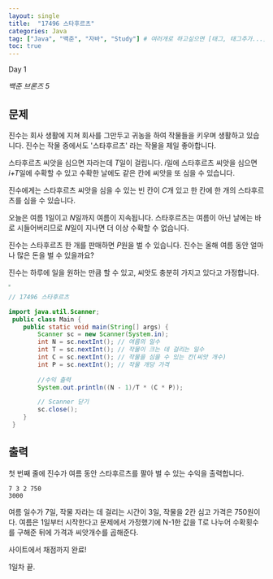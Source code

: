 ```yaml
---
layout: single
title:  "17496 스타후르츠"
categories: Java
tag: ["Java", "백준", "자바", "Study"] # 여러개로 하고싶으면 [태그, 태그추가...]
toc: true
---
```


Day 1

*백준 브론즈 5*

## 문제

진수는 회사 생활에 지쳐 회사를 그만두고 귀농을 하여 작물들을 키우며 생활하고 있습니다. 진수는 작물 중에서도 '스타후르츠' 라는 작물을 제일 좋아합니다.

스타후르츠 씨앗을 심으면 자라는데 *T*일이 걸립니다. *i*일에 스타후르츠 씨앗을 심으면 *i+T*일에 수확할 수 있고 수확한 날에도 같은 칸에 씨앗을 또 심을 수 있습니다.

진수에게는 스타후르츠 씨앗을 심을 수 있는 빈 칸이 *C*개 있고 한 칸에 한 개의 스타후르츠를 심을 수 있습니다.

오늘은 여름 1일이고 *N*일까지 여름이 지속됩니다. 스타후르츠는 여름이 아닌 날에는 바로 시들어버리므로 *N*일이 지나면 더 이상 수확할 수 없습니다.

진수는 스타후르츠 한 개를 판매하면 *P*원을 벌 수 있습니다. 진수는 올해 여름 동안 얼마나 많은 돈을 벌 수 있을까요?

진수는 하루에 일을 원하는 만큼 할 수 있고, 씨앗도 충분히 가지고 있다고 가정합니다.

<img src="https://ih1.redbubble.net/image.1215855897.2312/raf,750x1000,075,t,FFFFFF:97ab1c12de.jpg" style="zoom:25%;" />

```java
// 17496 스타후르츠

import java.util.Scanner;
 public class Main {
    public static void main(String[] args) {
        Scanner sc = new Scanner(System.in);
        int N = sc.nextInt(); // 여름의 일수
        int T = sc.nextInt(); // 작물이 크는 데 걸리는 일수
        int C = sc.nextInt(); // 작물을 심을 수 있는 칸(씨앗 개수)
        int P = sc.nextInt(); // 작물 개당 가격
        
        //수익 출력
        System.out.println((N - 1)/T * (C * P));

        // Scanner 닫기
        sc.close();
    }
 }

```



## 출력

첫 번째 줄에 진수가 여름 동안 스타후르츠를 팔아 벌 수 있는 수익을 출력합니다.

```
7 3 2 750
3000
```

여름 일수가 7일, 작물 자라는 데 걸리는 시간이 3일, 작물을 2칸 심고 가격은 750원이다. 여름은 1일부터 시작한다고 문제에서 가정했기에 N-1한 값을 T로 나누어 수확횟수를 구해준 뒤에 가격과 씨앗개수를 곱해준다. 



사이트에서 채점까지 완료!

1일차 끝.